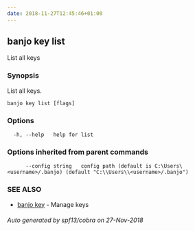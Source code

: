 ```yaml
---
date: 2018-11-27T12:45:46+01:00
---
```

## banjo key list

List all keys

### Synopsis

List all keys.

```
banjo key list [flags]
```

### Options

```
  -h, --help   help for list
```

### Options inherited from parent commands

```
      --config string   config path (default is C:\Users\<username>/.banjo) (default "C:\\Users\\<username>/.banjo")
```

### SEE ALSO

* [banjo key](banjo_key.md)	 - Manage keys

###### Auto generated by spf13/cobra on 27-Nov-2018
